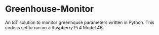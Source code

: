 # Greenhouse-Monitor
An IoT solution to monitor greenhouse parameters written in Python. This code is set to run on a Raspberry Pi 4 Model 4B.
